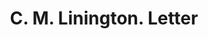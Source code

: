 ---
doi: 10.7916/D8ZC9DZF
date_other: '1892'
date_other_textual: '1892'
form: correspondence
genre:
- Letters (correspondence)
name:
- C. M. Linington
object_in_context_url: https://biggert.cul.columbia.edu/items/view/ave_biggert_00167
subject_hierarchical_geographic:
- Chicago, Illinois, United States
subject_name:
- C. M. Linington
title: C. M. Linington. Letter
sort_title: C. M. Linington. Letter
call_number: ave_biggert_00167
coordinates:
- 41.83694444444445,-87.68472222222222
pid: ave_biggert_00167
identifiers: ave_biggert_00167
thumbnail: false
permalink: /biggert/ave_biggert_00167/
layout: iiif-image-page
---